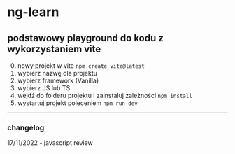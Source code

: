 # ng-learn

## podstawowy playground do kodu z wykorzystaniem vite

0. nowy projekt w vite `npm create vite@latest`
1. wybierz nazwę dla projektu
2. wybierz framework (Vanilla)
3. wybierz JS lub TS
4. wejdź do folderu projektu i zainstaluj zależności `npm install`
5. wystartuj projekt poleceniem `npm run dev`

---

### changelog

17/11/2022 - javascript review
